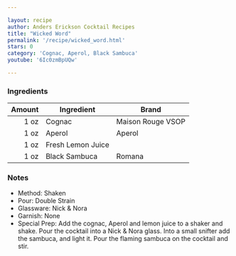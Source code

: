 ```yaml
---

layout: recipe
author: Anders Erickson Cocktail Recipes
title: "Wicked Word"
permalink: '/recipe/wicked_word.html'
stars: 0
category: 'Cognac, Aperol, Black Sambuca'
youtube: '6Ic0zmBpUQw'

---
```


### Ingredients

| Amount | Ingredient        | Brand             |
| -----: | ----------------- | ----------------- |
|   1 oz | Cognac            | Maison Rouge VSOP |
|   1 oz | Aperol            | Aperol            |
|   1 oz | Fresh Lemon Juice |                   |
|   1 oz | Black Sambuca     | Romana            |

### Notes

- Method: Shaken
- Pour: Double Strain
- Glassware: Nick & Nora
- Garnish: None
- Special Prep: Add the cognac, Aperol and lemon juice to a shaker and shake. Pour the cocktail into a Nick & Nora glass. Into a small snifter add the sambuca, and light it. Pour the flaming sambuca on the cocktail and stir.

